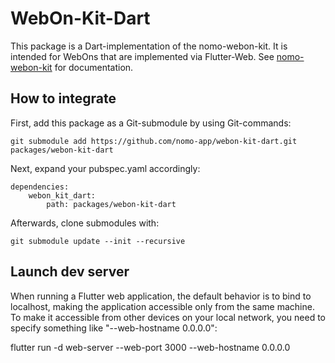 # WebOn-Kit-Dart

This package is a Dart-implementation of the nomo-webon-kit.
It is intended for WebOns that are implemented via Flutter-Web.
See [nomo-webon-kit](https://github.com/nomo-app/nomo-webon-kit?tab=readme-ov-file#readme) for documentation.

## How to integrate

First, add this package as a Git-submodule by using Git-commands:

```
git submodule add https://github.com/nomo-app/webon-kit-dart.git packages/webon-kit-dart
```

Next, expand your pubspec.yaml accordingly:

```
dependencies:
    webon_kit_dart:
        path: packages/webon-kit-dart
```

Afterwards, clone submodules with:

```
git submodule update --init --recursive
```

## Launch dev server

When running a Flutter web application, the default behavior is to bind to localhost, making the application accessible only from the same machine.
To make it accessible from other devices on your local network, you need to specify something like "--web-hostname 0.0.0.0":

flutter run -d web-server --web-port 3000 --web-hostname 0.0.0.0
